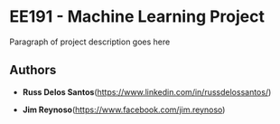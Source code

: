 # EE191 - Machine Learning Project
Paragraph of project description goes here


## Authors


* **Russ Delos Santos**(https://www.linkedin.com/in/russdelossantos/)

* **Jim Reynoso**(https://www.facebook.com/jim.reynoso)



